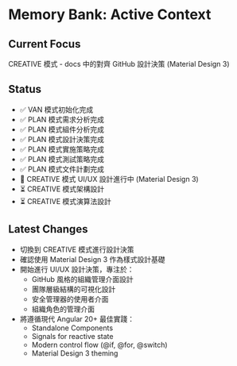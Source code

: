 # Memory Bank: Active Context

## Current Focus
CREATIVE 模式 - docs 中的對齊 GitHub 設計決策 (Material Design 3)

## Status
- ✅ VAN 模式初始化完成
- ✅ PLAN 模式需求分析完成
- ✅ PLAN 模式組件分析完成
- ✅ PLAN 模式設計決策完成
- ✅ PLAN 模式實施策略完成
- ✅ PLAN 模式測試策略完成
- ✅ PLAN 模式文件計劃完成
- 🔄 CREATIVE 模式 UI/UX 設計進行中 (Material Design 3)
- ⏳ CREATIVE 模式架構設計
- ⏳ CREATIVE 模式演算法設計

## Latest Changes
- 切換到 CREATIVE 模式進行設計決策
- 確認使用 Material Design 3 作為樣式設計基礎
- 開始進行 UI/UX 設計決策，專注於：
  - GitHub 風格的組織管理介面設計
  - 團隊層級結構的可視化設計
  - 安全管理器的使用者介面
  - 組織角色的管理介面
- 將遵循現代 Angular 20+ 最佳實踐：
  - Standalone Components
  - Signals for reactive state
  - Modern control flow (@if, @for, @switch)
  - Material Design 3 theming
